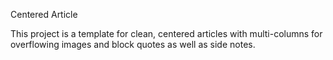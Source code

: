 Centered Article

This project is a template for clean, centered articles with multi-columns for overflowing images and block quotes as well as side notes.